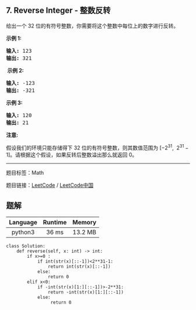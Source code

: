 ## 7. Reverse Integer - 整数反转

<!--If you want to use the English description, use `question.content` instead-->

<p>给出一个 32 位的有符号整数，你需要将这个整数中每位上的数字进行反转。</p>

<p><strong>示例&nbsp;1:</strong></p>

<pre><strong>输入:</strong> 123
<strong>输出:</strong> 321
</pre>

<p><strong>&nbsp;示例 2:</strong></p>

<pre><strong>输入:</strong> -123
<strong>输出:</strong> -321
</pre>

<p><strong>示例 3:</strong></p>

<pre><strong>输入:</strong> 120
<strong>输出:</strong> 21
</pre>

<p><strong>注意:</strong></p>

<p>假设我们的环境只能存储得下 32 位的有符号整数，则其数值范围为&nbsp;[&minus;2<sup>31</sup>,&nbsp; 2<sup>31&nbsp;</sup>&minus; 1]。请根据这个假设，如果反转后整数溢出那么就返回 0。</p>



-----

题目标签：Math

题目链接：[LeetCode](https://leetcode.com/problems/reverse-integer/description/)  /  [LeetCode中国](https://leetcode-cn.com/problems/reverse-integer/description/)

## 题解



| Language | Runtime | Memory |
|:---:|:---:|:---:|
| python3  | 36 ms | 13.2 MB |

```python3
class Solution:
    def reverse(self, x: int) -> int:
        if x>=0 :
            if int(str(x)[::-1])<2**31-1:
                return int(str(x)[::-1])
            else:
                return 0
        elif x<0:
            if -int(str(x)[1:][::-1])>-2**31:
                return -int(str(x)[1:][::-1])
            else:
                 return 0
```
